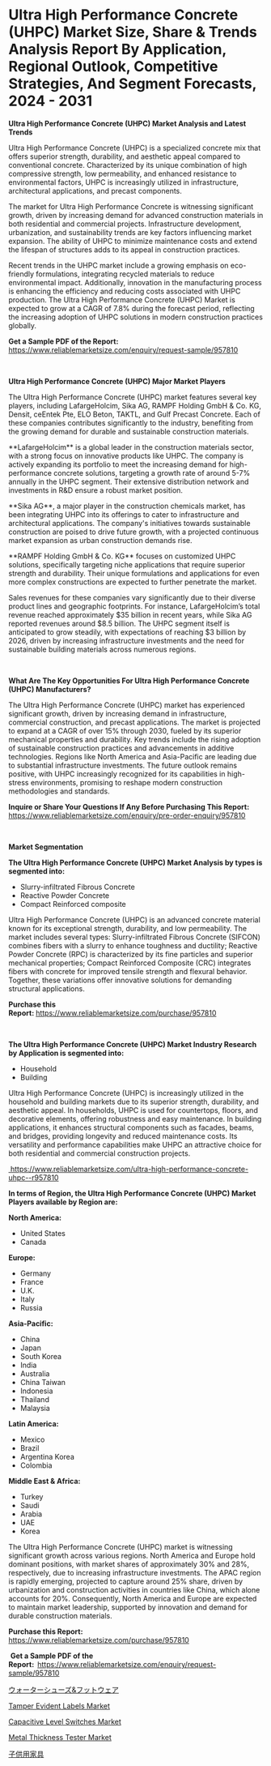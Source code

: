 <p><h1>Ultra High Performance Concrete (UHPC) Market Size, Share & Trends Analysis Report By Application, Regional Outlook, Competitive Strategies, And Segment Forecasts, 2024 - 2031</h1></p><p><strong>Ultra High Performance Concrete (UHPC) Market Analysis and Latest Trends</strong></p>
<p><p>Ultra High Performance Concrete (UHPC) is a specialized concrete mix that offers superior strength, durability, and aesthetic appeal compared to conventional concrete. Characterized by its unique combination of high compressive strength, low permeability, and enhanced resistance to environmental factors, UHPC is increasingly utilized in infrastructure, architectural applications, and precast components.</p><p>The market for Ultra High Performance Concrete is witnessing significant growth, driven by increasing demand for advanced construction materials in both residential and commercial projects. Infrastructure development, urbanization, and sustainability trends are key factors influencing market expansion. The ability of UHPC to minimize maintenance costs and extend the lifespan of structures adds to its appeal in construction practices.</p><p>Recent trends in the UHPC market include a growing emphasis on eco-friendly formulations, integrating recycled materials to reduce environmental impact. Additionally, innovation in the manufacturing process is enhancing the efficiency and reducing costs associated with UHPC production. The Ultra High Performance Concrete (UHPC) Market is expected to grow at a CAGR of 7.8% during the forecast period, reflecting the increasing adoption of UHPC solutions in modern construction practices globally.</p></p>
<p><strong>Get a Sample PDF of the Report:&nbsp;</strong> <a href="https://www.reliablemarketsize.com/enquiry/request-sample/957810">https://www.reliablemarketsize.com/enquiry/request-sample/957810</a></p>
<p>&nbsp;</p>
<p><strong>Ultra High Performance Concrete (UHPC) Major Market Players</strong></p>
<p><p>The Ultra High Performance Concrete (UHPC) market features several key players, including LafargeHolcim, Sika AG, RAMPF Holding GmbH & Co. KG, Densit, ceEntek Pte, ELO Beton, TAKTL, and Gulf Precast Concrete. Each of these companies contributes significantly to the industry, benefiting from the growing demand for durable and sustainable construction materials.</p><p>**LafargeHolcim** is a global leader in the construction materials sector, with a strong focus on innovative products like UHPC. The company is actively expanding its portfolio to meet the increasing demand for high-performance concrete solutions, targeting a growth rate of around 5-7% annually in the UHPC segment. Their extensive distribution network and investments in R&D ensure a robust market position.</p><p>**Sika AG**, a major player in the construction chemicals market, has been integrating UHPC into its offerings to cater to infrastructure and architectural applications. The company's initiatives towards sustainable construction are poised to drive future growth, with a projected continuous market expansion as urban construction demands rise.</p><p>**RAMPF Holding GmbH & Co. KG** focuses on customized UHPC solutions, specifically targeting niche applications that require superior strength and durability. Their unique formulations and applications for even more complex constructions are expected to further penetrate the market.</p><p>Sales revenues for these companies vary significantly due to their diverse product lines and geographic footprints. For instance, LafargeHolcim’s total revenue reached approximately $35 billion in recent years, while Sika AG reported revenues around $8.5 billion. The UHPC segment itself is anticipated to grow steadily, with expectations of reaching $3 billion by 2026, driven by increasing infrastructure investments and the need for sustainable building materials across numerous regions.</p></p>
<p>&nbsp;</p>
<p><strong>What Are The Key Opportunities For Ultra High Performance Concrete (UHPC) Manufacturers?</strong></p>
<p><p>The Ultra High Performance Concrete (UHPC) market has experienced significant growth, driven by increasing demand in infrastructure, commercial construction, and precast applications. The market is projected to expand at a CAGR of over 15% through 2030, fueled by its superior mechanical properties and durability. Key trends include the rising adoption of sustainable construction practices and advancements in additive technologies. Regions like North America and Asia-Pacific are leading due to substantial infrastructure investments. The future outlook remains positive, with UHPC increasingly recognized for its capabilities in high-stress environments, promising to reshape modern construction methodologies and standards.</p></p>
<p><strong>Inquire or Share Your Questions If Any Before Purchasing This Report:</strong> <a href="https://www.reliablemarketsize.com/enquiry/pre-order-enquiry/957810">https://www.reliablemarketsize.com/enquiry/pre-order-enquiry/957810</a></p>
<p>&nbsp;</p>
<p><strong>Market Segmentation</strong></p>
<p><strong>The Ultra High Performance Concrete (UHPC) Market Analysis by types is segmented into:</strong></p>
<p><ul><li>Slurry-infiltrated Fibrous Concrete</li><li>Reactive Powder Concrete</li><li>Compact Reinforced composite</li></ul></p>
<p><p>Ultra High Performance Concrete (UHPC) is an advanced concrete material known for its exceptional strength, durability, and low permeability. The market includes several types: Slurry-infiltrated Fibrous Concrete (SIFCON) combines fibers with a slurry to enhance toughness and ductility; Reactive Powder Concrete (RPC) is characterized by its fine particles and superior mechanical properties; Compact Reinforced Composite (CRC) integrates fibers with concrete for improved tensile strength and flexural behavior. Together, these variations offer innovative solutions for demanding structural applications.</p></p>
<p><strong>Purchase this Report:&nbsp;</strong><a href="https://www.reliablemarketsize.com/purchase/957810">https://www.reliablemarketsize.com/purchase/957810</a></p>
<p>&nbsp;</p>
<p><strong>The Ultra High Performance Concrete (UHPC) Market Industry Research by Application is segmented into:</strong></p>
<p><ul><li>Household</li><li>Building</li></ul></p>
<p><p>Ultra High Performance Concrete (UHPC) is increasingly utilized in the household and building markets due to its superior strength, durability, and aesthetic appeal. In households, UHPC is used for countertops, floors, and decorative elements, offering robustness and easy maintenance. In building applications, it enhances structural components such as facades, beams, and bridges, providing longevity and reduced maintenance costs. Its versatility and performance capabilities make UHPC an attractive choice for both residential and commercial construction projects.</p></p>
<p><a href="https://www.reliablemarketsize.com/ultra-high-performance-concrete-uhpc--r957810">&nbsp;https://www.reliablemarketsize.com/ultra-high-performance-concrete-uhpc--r957810</a></p>
<p><strong>In terms of Region, the Ultra High Performance Concrete (UHPC) Market Players available by Region are:</strong></p>
<p>
    <p> <strong> North America: </strong>
        <ul>
            <li>United States</li>
            <li>Canada</li>
        </ul>
        </p> 
    <p> <strong> Europe: </strong>
        <ul>
            <li>Germany</li>
            <li>France</li>
            <li>U.K.</li>
            <li>Italy</li>
            <li>Russia</li>
        </ul>
        </p> 
    <p> <strong> Asia-Pacific: </strong>
        <ul>
            <li>China</li>
            <li>Japan</li>
            <li>South Korea</li>
            <li>India</li>
            <li>Australia</li>
            <li>China Taiwan</li>
            <li>Indonesia</li>
            <li>Thailand</li>
            <li>Malaysia</li>
        </ul>
        </p> 
    <p> <strong> Latin America: </strong>
        <ul>
            <li>Mexico</li>
            <li>Brazil</li>
            <li>Argentina Korea</li>
            <li>Colombia</li>
        </ul>
        </p> 
    <p> <strong> Middle East & Africa: </strong>
        <ul>
            <li>Turkey</li>
            <li>Saudi</li>
            <li>Arabia</li>
            <li>UAE</li>
            <li>Korea</li>
        </ul>
    </p>
    </p>
<p><p>The Ultra High Performance Concrete (UHPC) market is witnessing significant growth across various regions. North America and Europe hold dominant positions, with market shares of approximately 30% and 28%, respectively, due to increasing infrastructure investments. The APAC region is rapidly emerging, projected to capture around 25% share, driven by urbanization and construction activities in countries like China, which alone accounts for 20%. Consequently, North America and Europe are expected to maintain market leadership, supported by innovation and demand for durable construction materials.</p></p>
<p><strong>Purchase this Report: </strong><a href="https://www.reliablemarketsize.com/purchase/957810">https://www.reliablemarketsize.com/purchase/957810</a></p>
<p>&nbsp;<strong>Get a Sample PDF of the Report:&nbsp;&nbsp;</strong><a href="https://www.reliablemarketsize.com/enquiry/request-sample/957810">https://www.reliablemarketsize.com/enquiry/request-sample/957810</a></p>
<p><strong></strong></p>
<p><p><a href="https://medium.com/@hornbakerbarbara/water-shoes-footwear-market-%E3%81%AE%E3%82%B0%E3%83%AD%E3%83%BC%E3%83%90%E3%83%AB%E5%B8%82%E5%A0%B4%E6%A6%82%E8%A6%81%E3%81%AF-%E4%B8%96%E7%95%8C%E3%81%8A%E3%82%88%E3%81%B3%E4%B8%BB%E8%A6%81%E5%B8%82%E5%A0%B4%E3%81%AB%E3%81%8A%E3%81%91%E3%82%8B%E6%A5%AD%E7%95%8C%E3%81%AB%E5%BD%B1%E9%9F%BF%E3%82%92%E4%B8%8E%E3%81%88%E3%82%8B%E4%B8%BB%E8%A6%81%E3%81%AA%E3%83%88%E3%83%AC%E3%83%B3%E3%83%89%E3%81%AB%E3%81%A4%E3%81%84%E3%81%A6-%E7%8B%AC%E8%87%AA%E3%81%AE%E8%A6%96%E7%82%B9%E3%82%92%E6%8F%90%E4%BE%9B%E3%81%97%E3%81%BE%E3%81%99-bf7c4e16585e">ウォーターシューズ&フットウェア</a></p><p><a href="https://issuu.com/reportprime-2/docs/tamper-evident-labels-market-size-2_4c3d63e7ca8068">Tamper Evident Labels Market</a></p><p><a href="https://www.linkedin.com/pulse/global-capacitive-level-switches-market-focus-product-type-tw29f?trackingId=247OlCluRQW6KIq9JZyQNQ%3D%3D">Capacitive Level Switches Market</a></p><p><a href="https://medium.com/@eliyamanson4561/the-metal-thickness-tester-market-has-witnessed-significant-growth-in-recent-years-and-this-dda8ef31c5cc">Metal Thickness Tester Market</a></p><p><a href="https://medium.com/@hornbakerbarbara/childrens-furniture-market-%E3%81%AE%E3%82%B0%E3%83%AD%E3%83%BC%E3%83%90%E3%83%AB%E5%B8%82%E5%A0%B4%E6%A6%82%E8%A6%81%E3%81%AF-%E4%B8%96%E7%95%8C%E3%81%8A%E3%82%88%E3%81%B3%E4%B8%BB%E8%A6%81%E5%B8%82%E5%A0%B4%E3%81%AB%E3%81%8A%E3%81%91%E3%82%8B%E6%A5%AD%E7%95%8C%E3%81%AB%E5%BD%B1%E9%9F%BF%E3%82%92%E4%B8%8E%E3%81%88%E3%82%8B%E4%B8%BB%E8%A6%81%E3%81%AA%E3%83%88%E3%83%AC%E3%83%B3%E3%83%89%E3%81%AB%E3%81%A4%E3%81%84%E3%81%A6-%E7%8B%AC%E8%87%AA%E3%81%AE%E8%A6%96%E7%82%B9%E3%82%92%E6%8F%90%E4%BE%9B%E3%81%97%E3%81%BE%E3%81%99-a7b31fc2b06e">子供用家具</a></p></p>